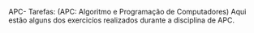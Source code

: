 APC- Tarefas: (APC: Algoritmo e Programação de Computadores)
Aqui estão alguns dos exercicíos realizados durante a disciplina de APC.
